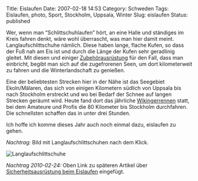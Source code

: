 Title: Eislaufen
Date: 2007-02-18 14:53
Category: Schweden
Tags: Eislaufen, photo, Sport, Stockholm, Uppsala, Winter
Slug: eislaufen
Status: published

Wer, wenn man “Schlittschuhlaufen” hört, an eine Halle und ständiges im
Kreis fahren denkt, wäre wohl überrascht, was man hier damit meint.
Langlaufschlittschuhe nämlich. Diese haben lange, flache Kufen, so dass
der Fuß nah am Eis ist und durch die Länge der Kufen sehr geradlinig
gleitet. Mit diesen und einiger
[Zubehörausrüstung](http://www.fiket.de/2010/01/27/skridskoakare/) für
den Fall, dass man einbricht, begibt man sich auf die zugefrorenen Seen,
um dort kilometerweit zu fahren und die Winterlandschaft zu genießen.

Eine der beliebtesten Strecken hier in der Nähe ist das Seegebiet
Ekoln/Mälaren, das sich von einigen Kilometern südlich von Uppsala bis
nach Stockholm erstreckt und wo bei Bedarf der Schnee auf langen
Strecken geräumt wird. Heute fand dort das jährliche
[Wikingerrennen](http://de.wikipedia.org/wiki/Wikingerrennen) statt, bei
dem Amateure und Profis die 80 Kilometer bis Stockholm durchfahren. Die
schnellsten schaffen das in unter drei Stunden.

Ich hoffe ich komme dieses Jahr auch noch einmal dazu, eislaufen zu
gehen.

*Nachtrag:* Bild mit Langlaufschlittschuhen nach dem Klick. <!--more-->

![Langlaufschlittschuhe](/pic/skridskor.jpg "Langlaufschlittschuhe")

*Nachtrag 2010-02-24:* Oben Link zu späteren Artikel über
[Sicherheitsausrüstung beim
Eislaufen](http://www.fiket.de/2010/01/27/skridskoakare/) eingefügt.

